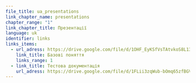 ```yaml
---
file_title: ua_presentations
link_chapter_name: presentations
chapter_range: "1"
link_chapter_title: Презентації
language: uk
identifier: links
links_items:
  - url_adress: https://drive.google.com/file/d/1OHF_EyKSfVsTAtvkoS8L13qCWNWXINU8/view
    link_title: Базові поняття
    links_range: 1
  - link_title: Тестова документація
    url_adress: https://drive.google.com/file/d/1FLii3zqWub-bOmq65zfBGVt7uvAEGDaV/view
---
```


